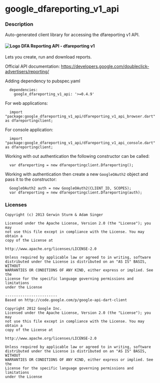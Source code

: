 # google_dfareporting_v1_api

### Description

Auto-generated client library for accessing the dfareporting v1 API.

#### ![Logo](http://www.google.com/images/icons/product/doubleclick-16.gif) DFA Reporting API - dfareporting v1

Lets you create, run and download reports.

Official API documentation: https://developers.google.com/doubleclick-advertisers/reporting/

Adding dependency to pubspec.yaml

```
  dependencies:
    google_dfareporting_v1_api: '>=0.4.9'
```

For web applications:

```
  import "package:google_dfareporting_v1_api/dfareporting_v1_api_browser.dart" as dfareportingclient;
```

For console application:

```
  import "package:google_dfareporting_v1_api/dfareporting_v1_api_console.dart" as dfareportingclient;
```

Working with out authentication the following constructor can be called:

```
  var dfareporting = new dfareportingclient.Dfareporting();
```

Working with authentication then create a new `GoogleOAuth2` object and pass it to the constructor:


```
  GoogleOAuth2 auth = new GoogleOAuth2(CLIENT_ID, SCOPES);
  var dfareporting = new dfareportingclient.Dfareporting(auth);
```

### Licenses

```
Copyright (c) 2013 Gerwin Sturm & Adam Singer

Licensed under the Apache License, Version 2.0 (the "License"); you may 
not use this file except in compliance with the License. You may obtain a 
copy of the License at

http://www.apache.org/licenses/LICENSE-2.0

Unless required by applicable law or agreed to in writing, software
distributed under the License is distributed on an "AS IS" BASIS, WITHOUT
WARRANTIES OR CONDITIONS OF ANY KIND, either express or implied. See the
License for the specific language governing permissions and limitations 
under the License

------------------------
Based on http://code.google.com/p/google-api-dart-client

Copyright 2012 Google Inc.
Licensed under the Apache License, Version 2.0 (the "License"); you may 
not use this file except in compliance with the License. You may obtain a
copy of the License at

http://www.apache.org/licenses/LICENSE-2.0

Unless required by applicable law or agreed to in writing, software
distributed under the License is distributed on an "AS IS" BASIS, WITHOUT
WARRANTIES OR CONDITIONS OF ANY KIND, either express or implied. See the
License for the specific language governing permissions and limitations 
under the License

```
